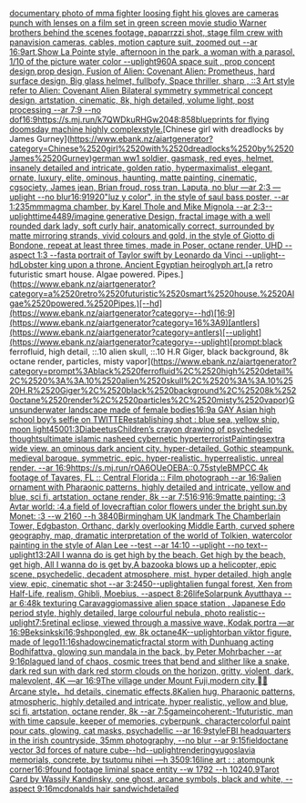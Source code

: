 [documentary photo of mma fighter loosing fight his gloves are cameras punch with lenses on a film set in green screen movie studio Warner brothers behind the scenes footage, paparrzzi shot, stage film crew with panavision cameras, cables, motion capture suit, zoomed out  --ar 16:9](https://www.ebank.nz/aiartgenerator?category=documentary%2520photo%2520of%2520mma%2520fighter%2520loosing%2520fight%2520his%2520gloves%2520are%2520cameras%2520punch%2520with%2520lenses%2520on%2520a%2520film%2520set%2520in%2520green%2520screen%2520movie%2520studio%2520Warner%2520brothers%2520behind%2520the%2520scenes%2520footage%2C%2520paparrzzi%2520shot%2C%2520stage%2520film%2520crew%2520with%2520panavision%2520cameras%2C%2520cables%2C%2520motion%2520capture%2520suit%2C%2520zoomed%2520out%2520%2520--ar%252016%3A9)[art,](https://www.ebank.nz/aiartgenerator?category=art%2C)[Show La Pointe style, afternoon in the park, a woman with a parasol, 1/10 of the picture water color --uplight](https://www.ebank.nz/aiartgenerator?category=Show%2520La%2520Pointe%2520style%2C%2520afternoon%2520in%2520the%2520park%2C%2520a%2520woman%2520with%2520a%2520parasol%2C%25201/10%2520of%2520the%2520picture%2520water%2520color%2520--uplight)[960](https://www.ebank.nz/aiartgenerator?category=960)[A space suit ,  prop concept design,prop design,  Fusion of  Alien: Covenant Alien: Prometheus,  hard surface design, Big glass helmet,   fullbofy, Space thriller, sharp , ::3  Art style refer to Alien: Covenant Alien   Bilateral symmetry       symmetrical   concept design,  artstation, cinematic,  8k, high detailed,  volume light,  post processing    --ar 7:9   --no dof](https://www.ebank.nz/aiartgenerator?category=A%2520space%2520suit%2520%2C%2520%2520prop%2520concept%2520design%2Cprop%2520design%2C%2520%2520Fusion%2520of%2520%2520Alien%3A%2520Covenant%2520Alien%3A%2520Prometheus%2C%2520%2520hard%2520surface%2520design%2C%2520Big%2520glass%2520helmet%2C%2520%2520%2520fullbofy%2C%2520Space%2520thriller%2C%2520sharp%2520%2C%2520%3A%3A3%2520%2520Art%2520style%2520refer%2520to%2520Alien%3A%2520Covenant%2520Alien%2520%2520%2520Bilateral%2520symmetry%2520%2520%2520%2520%2520%2520%2520symmetrical%2520%2520%2520concept%2520design%2C%2520%2520artstation%2C%2520cinematic%2C%2520%25208k%2C%2520high%2520detailed%2C%2520%2520volume%2520light%2C%2520%2520post%2520processing%2520%2520%2520%2520--ar%25207%3A9%2520%2520%2520--no%2520dof)[16:9](https://www.ebank.nz/aiartgenerator?category=16%3A9)[<https://s.mj.run/k7QWDkuRHGw>](https://www.ebank.nz/aiartgenerator?category=%3Chttps%3A//s.mj.run/k7QWDkuRHGw%3E)[2048:858](https://www.ebank.nz/aiartgenerator?category=2048%3A858)[blueprints for flying doomsday machine highly complex](https://www.ebank.nz/aiartgenerator?category=blueprints%2520for%2520flying%2520doomsday%2520machine%2520highly%2520complex)[style.](https://www.ebank.nz/aiartgenerator?category=style.)[Chinese girl with dreadlocks by James Gurney](https://www.ebank.nz/aiartgenerator?category=Chinese%2520girl%2520with%2520dreadlocks%2520by%2520James%2520Gurney)[german ww1 soldier, gasmask, red eyes, helmet, insanely detailed and intricate, golden ratio, hypermaximalist, elegant, ornate, luxury, elite, ominous, haunting, matte painting, cinematic, cgsociety, James jean, Brian froud, ross tran, Laputa, no blur —ar 2:3 —uplight --no blur](https://www.ebank.nz/aiartgenerator?category=german%2520ww1%2520soldier%2C%2520gasmask%2C%2520red%2520eyes%2C%2520helmet%2C%2520insanely%2520detailed%2520and%2520intricate%2C%2520golden%2520ratio%2C%2520hypermaximalist%2C%2520elegant%2C%2520ornate%2C%2520luxury%2C%2520elite%2C%2520ominous%2C%2520haunting%2C%2520matte%2520painting%2C%2520cinematic%2C%2520cgsociety%2C%2520James%2520jean%2C%2520Brian%2520froud%2C%2520ross%2520tran%2C%2520Laputa%2C%2520no%2520blur%2520%E2%80%94ar%25202%3A3%2520%E2%80%94uplight%2520--no%2520blur)[16:9](https://www.ebank.nz/aiartgenerator?category=16%3A9)[1920](https://www.ebank.nz/aiartgenerator?category=1920)["luz y color", in the style of saul bass poster, --ar 1:2](https://www.ebank.nz/aiartgenerator?category=%22luz%2520y%2520color%22%2C%2520in%2520the%2520style%2520of%2520saul%2520bass%2520poster%2C%2520--ar%25201%3A2)[35mm](https://www.ebank.nz/aiartgenerator?category=35mm)[magma chamber, by Karel Thole and Mike Mignola --ar 2:3](https://www.ebank.nz/aiartgenerator?category=magma%2520chamber%2C%2520by%2520Karel%2520Thole%2520and%2520Mike%2520Mignola%2520--ar%25202%3A3)[--uplight](https://www.ebank.nz/aiartgenerator?category=--uplight)[time](https://www.ebank.nz/aiartgenerator?category=time)[448](https://www.ebank.nz/aiartgenerator?category=448)[9](https://www.ebank.nz/aiartgenerator?category=9)[/imagine generative Design, fractal image with a well rounded dark lady, soft curly hair, anatomically correct, surrounded by matte mirroring strands, vivid colours and gold, in the style of  Giotto di Bondone, repeat at least three times, made in Poser, octane render,  UHD --aspect 1:3 --fast](https://www.ebank.nz/aiartgenerator?category=/imagine%2520generative%2520Design%2C%2520fractal%2520image%2520with%2520a%2520well%2520rounded%2520dark%2520lady%2C%2520soft%2520curly%2520hair%2C%2520anatomically%2520correct%2C%2520surrounded%2520by%2520matte%2520mirroring%2520strands%2C%2520vivid%2520colours%2520and%2520gold%2C%2520in%2520the%2520style%2520of%2520%2520Giotto%2520di%2520Bondone%2C%2520repeat%2520at%2520least%2520three%2520times%2C%2520made%2520in%2520Poser%2C%2520octane%2520render%2C%2520%2520UHD%2520--aspect%25201%3A3%2520--fast)[a portrait of Taylor swift by Leonardo da Vinci --uplight](https://www.ebank.nz/aiartgenerator?category=a%2520portrait%2520of%2520Taylor%2520swift%2520by%2520Leonardo%2520da%2520Vinci%2520--uplight)[--hd](https://www.ebank.nz/aiartgenerator?category=--hd)[Lobster king upon a throne. Ancient Egyptian heiroglyph art.](https://www.ebank.nz/aiartgenerator?category=Lobster%2520king%2520upon%2520a%2520throne.%2520Ancient%2520Egyptian%2520heiroglyph%2520art.)[a retro futuristic smart house. Algae powered. Pipes.](https://www.ebank.nz/aiartgenerator?category=a%2520retro%2520futuristic%2520smart%2520house.%2520Algae%2520powered.%2520Pipes.)[--hd](https://www.ebank.nz/aiartgenerator?category=--hd)[16:9](https://www.ebank.nz/aiartgenerator?category=16%3A9)[antlers](https://www.ebank.nz/aiartgenerator?category=antlers)[--uplight](https://www.ebank.nz/aiartgenerator?category=--uplight)[prompt:black ferrofluid, high detail, ::.10 alien skull, ::.10 H.R Giger, black background, 8k octane render, particles, misty vapor](https://www.ebank.nz/aiartgenerator?category=prompt%3Ablack%2520ferrofluid%2C%2520high%2520detail%2C%2520%3A%3A.10%2520alien%2520skull%2C%2520%3A%3A.10%2520H.R%2520Giger%2C%2520black%2520background%2C%25208k%2520octane%2520render%2C%2520particles%2C%2520misty%2520vapor)[Guns](https://www.ebank.nz/aiartgenerator?category=Guns)[underwater landscape made of female bodies](https://www.ebank.nz/aiartgenerator?category=underwater%2520landscape%2520made%2520of%2520female%2520bodies)[16:9](https://www.ebank.nz/aiartgenerator?category=16%3A9)[a GAY Asian high school boy’s selfie on TWITTER](https://www.ebank.nz/aiartgenerator?category=a%2520GAY%2520Asian%2520high%2520school%2520boy%E2%80%99s%2520selfie%2520on%2520TWITTER)[establishing shot : blue sea, yellow ship, moon light](https://www.ebank.nz/aiartgenerator?category=establishing%2520shot%2520%3A%2520blue%2520sea%2C%2520yellow%2520ship%2C%2520moon%2520light)[4500](https://www.ebank.nz/aiartgenerator?category=4500)[1:3](https://www.ebank.nz/aiartgenerator?category=1%3A3)[Diabeetus](https://www.ebank.nz/aiartgenerator?category=Diabeetus)[Children’s crayon drawing of psychedelic thoughts](https://www.ebank.nz/aiartgenerator?category=Children%E2%80%99s%2520crayon%2520drawing%2520of%2520psychedelic%2520thoughts)[ultimate islamic nasheed cybernetic hyperterrorist](https://www.ebank.nz/aiartgenerator?category=ultimate%2520islamic%2520nasheed%2520cybernetic%2520hyperterrorist)[Paintings](https://www.ebank.nz/aiartgenerator?category=Paintings)[extra wide view. an ominous dark ancient city. hyper-detailed. Gothic steampunk. medieval baroque. symmetric. epic. hyper-realistic. hyperrealistic. unreal render. --ar 16:9](https://www.ebank.nz/aiartgenerator?category=extra%2520wide%2520view.%2520an%2520ominous%2520dark%2520ancient%2520city.%2520hyper-detailed.%2520Gothic%2520steampunk.%2520medieval%2520baroque.%2520symmetric.%2520epic.%2520hyper-realistic.%2520hyperrealistic.%2520unreal%2520render.%2520--ar%252016%3A9)[<https://s.mj.run/rOA6OUeOEBA>](https://www.ebank.nz/aiartgenerator?category=%3Chttps%3A//s.mj.run/rOA6OUeOEBA%3E)[::0.75](https://www.ebank.nz/aiartgenerator?category=%3A%3A0.75)[style](https://www.ebank.nz/aiartgenerator?category=style)[BMPCC 4k  footage of Tavares, FL :: Central Florida :: Film photograph --ar 16:9](https://www.ebank.nz/aiartgenerator?category=BMPCC%25204k%2520%2520footage%2520of%2520Tavares%2C%2520FL%2520%3A%3A%2520Central%2520Florida%2520%3A%3A%2520Film%2520photograph%2520--ar%252016%3A9)[alien ornament with Pharaonic patterns, highly detailed and intricate, yellow and blue, sci fi, artstation, octane render, 8k --ar 7:5](https://www.ebank.nz/aiartgenerator?category=alien%2520ornament%2520with%2520Pharaonic%2520patterns%2C%2520highly%2520detailed%2520and%2520intricate%2C%2520yellow%2520and%2520blue%2C%2520sci%2520fi%2C%2520artstation%2C%2520octane%2520render%2C%25208k%2520--ar%25207%3A5)[16:9](https://www.ebank.nz/aiartgenerator?category=16%3A9)[16:9](https://www.ebank.nz/aiartgenerator?category=16%3A9)[matte painting: :3 Avtar world: :4,a field of lovecraftian color flowers under the bright sun.by Monet: :3 --w 2160 --h 3840](https://www.ebank.nz/aiartgenerator?category=matte%2520painting%3A%2520%3A3%2520Avtar%2520world%3A%2520%3A4%2Ca%2520field%2520of%2520lovecraftian%2520color%2520flowers%2520under%2520the%2520bright%2520sun.by%2520Monet%3A%2520%3A3%2520--w%25202160%2520--h%25203840)[Birmingham UK landmark The Chamberlain Tower, Edgbaston, Orthanc, darkly overlooking Middle Earth, curved sphere geography, map, dramatic interpretation of the world of Tolkien, watercolor painting in the style of Alan Lee --test --ar 14:10 --uplight --no text](https://www.ebank.nz/aiartgenerator?category=Birmingham%2520UK%2520landmark%2520The%2520Chamberlain%2520Tower%2C%2520Edgbaston%2C%2520Orthanc%2C%2520darkly%2520overlooking%2520Middle%2520Earth%2C%2520curved%2520sphere%2520geography%2C%2520map%2C%2520dramatic%2520interpretation%2520of%2520the%2520world%2520of%2520Tolkien%2C%2520watercolor%2520painting%2520in%2520the%2520style%2520of%2520Alan%2520Lee%2520--test%2520--ar%252014%3A10%2520--uplight%2520--no%2520text)[--uplight](https://www.ebank.nz/aiartgenerator?category=--uplight)[1](https://www.ebank.nz/aiartgenerator?category=1)[3:2](https://www.ebank.nz/aiartgenerator?category=3%3A2)[All I wanna do is get high by the beach, Get high by the beach, get high, All I wanna do is get by,A bazooka blows up a helicopter,,epic scene, psychedelic, decadent atmosphere, mist, hyper detailed, high angle view, epic, cinematic shot --ar 3:2](https://www.ebank.nz/aiartgenerator?category=All%2520I%2520wanna%2520do%2520is%2520get%2520high%2520by%2520the%2520beach%2C%2520Get%2520high%2520by%2520the%2520beach%2C%2520get%2520high%2C%2520All%2520I%2520wanna%2520do%2520is%2520get%2520by%2CA%2520bazooka%2520blows%2520up%2520a%2520helicopter%2C%2Cepic%2520scene%2C%2520psychedelic%2C%2520decadent%2520atmosphere%2C%2520mist%2C%2520hyper%2520detailed%2C%2520high%2520angle%2520view%2C%2520epic%2C%2520cinematic%2520shot%2520--ar%25203%3A2)[450](https://www.ebank.nz/aiartgenerator?category=450)[--uplight](https://www.ebank.nz/aiartgenerator?category=--uplight)[alien fungal forest, Xen from Half-Life, realism, Ghibli, Moebius, --aspect 8:26](https://www.ebank.nz/aiartgenerator?category=alien%2520fungal%2520forest%2C%2520Xen%2520from%2520Half-Life%2C%2520realism%2C%2520Ghibli%2C%2520Moebius%2C%2520--aspect%25208%3A26)[life](https://www.ebank.nz/aiartgenerator?category=life)[Solarpunk Ayutthaya --ar 6:4](https://www.ebank.nz/aiartgenerator?category=Solarpunk%2520Ayutthaya%2520--ar%25206%3A4)[8k texturing Caravaggio](https://www.ebank.nz/aiartgenerator?category=8k%2520texturing%2520Caravaggio)[massive alien space station , Japanese Edo period style, highly detailed, large colourful nebula, photo realistic](https://www.ebank.nz/aiartgenerator?category=massive%2520alien%2520space%2520station%2520%2C%2520Japanese%2520Edo%2520period%2520style%2C%2520highly%2520detailed%2C%2520large%2520colourful%2520nebula%2C%2520photo%2520realistic)[--uplight](https://www.ebank.nz/aiartgenerator?category=--uplight)[7:5](https://www.ebank.nz/aiartgenerator?category=7%3A5)[retinal eclipse, viewed through a massive wave, Kodak portra —ar 16:9](https://www.ebank.nz/aiartgenerator?category=retinal%2520eclipse%2C%2520viewed%2520through%2520a%2520massive%2520wave%2C%2520Kodak%2520portra%2520%E2%80%94ar%252016%3A9)[Beksinkski](https://www.ebank.nz/aiartgenerator?category=Beksinkski)[16:9](https://www.ebank.nz/aiartgenerator?category=16%3A9)[shpongled, ew, 8k octane](https://www.ebank.nz/aiartgenerator?category=shpongled%2C%2520ew%2C%25208k%2520octane)[4K](https://www.ebank.nz/aiartgenerator?category=4K)[--uplight](https://www.ebank.nz/aiartgenerator?category=--uplight)[orban viktor figure, made of lego](https://www.ebank.nz/aiartgenerator?category=orban%2520viktor%2520figure%2C%2520made%2520of%2520lego)[11:16](https://www.ebank.nz/aiartgenerator?category=11%3A16)[shadow](https://www.ebank.nz/aiartgenerator?category=shadow)[cinematic](https://www.ebank.nz/aiartgenerator?category=cinematic)[fractal storm with Dunhuang acting Bodhifattva, glowing sun mandala in the back, by Peter Mohrbacher  --ar 9:16](https://www.ebank.nz/aiartgenerator?category=fractal%2520storm%2520with%2520Dunhuang%2520acting%2520Bodhifattva%2C%2520glowing%2520sun%2520mandala%2520in%2520the%2520back%2C%2520by%2520Peter%2520Mohrbacher%2520%2520--ar%25209%3A16)[plagued land of chaos, cosmic trees that bend and slither like a snake, dark red sun with dark red storm clouds on the horizon, gritty, violent, dark, malevolent, 4K —ar 16:9](https://www.ebank.nz/aiartgenerator?category=plagued%2520land%2520of%2520chaos%2C%2520cosmic%2520trees%2520that%2520bend%2520and%2520slither%2520like%2520a%2520snake%2C%2520dark%2520red%2520sun%2520with%2520dark%2520red%2520storm%2520clouds%2520on%2520the%2520horizon%2C%2520gritty%2C%2520violent%2C%2520dark%2C%2520malevolent%2C%25204K%2520%E2%80%94ar%252016%3A9)[The village under Mount Fuji,modern city ， Arcane style，hd details, cinematic effects,8K](https://www.ebank.nz/aiartgenerator?category=The%2520village%2520under%2520Mount%2520Fuji%2Cmodern%2520city%2520%EF%82%B7%EF%BC%8C%2520Arcane%2520style%EF%BC%8Chd%2520details%2C%2520cinematic%2520effects%2C8K)[alien hug, Pharaonic patterns, atmospheric, highly detailed and intricate, hyper realistic, yellow and blue, sci fi, artstation, octane render, 8k --ar 7:5](https://www.ebank.nz/aiartgenerator?category=alien%2520hug%2C%2520Pharaonic%2520patterns%2C%2520atmospheric%2C%2520highly%2520detailed%2520and%2520intricate%2C%2520hyper%2520realistic%2C%2520yellow%2520and%2520blue%2C%2520sci%2520fi%2C%2520artstation%2C%2520octane%2520render%2C%25208k%2520--ar%25207%3A5)[game](https://www.ebank.nz/aiartgenerator?category=game)[incoherent:-1](https://www.ebank.nz/aiartgenerator?category=incoherent%3A-1)[](https://www.ebank.nz/aiartgenerator?category=)[futuristic, man with time capsule, keeper of memories, cyberpunk, character](https://www.ebank.nz/aiartgenerator?category=futuristic%2C%2520man%2520with%2520time%2520capsule%2C%2520keeper%2520of%2520memories%2C%2520cyberpunk%2C%2520character)[colorful paint pour cats, glowing, cat masks, psychadellic  --ar 16:9](https://www.ebank.nz/aiartgenerator?category=colorful%2520paint%2520pour%2520cats%2C%2520glowing%2C%2520cat%2520masks%2C%2520psychadellic%2520%2520--ar%252016%3A9)[style](https://www.ebank.nz/aiartgenerator?category=style)[FBI headquarters in the irish countryside, 35mm photography, --no blur --ar 9:15](https://www.ebank.nz/aiartgenerator?category=FBI%2520headquarters%2520in%2520the%2520irish%2520countryside%2C%252035mm%2520photography%2C%2520--no%2520blur%2520--ar%25209%3A15)[field](https://www.ebank.nz/aiartgenerator?category=field)[octane vector 3d forces of nature cube](https://www.ebank.nz/aiartgenerator?category=octane%2520vector%25203d%2520forces%2520of%2520nature%2520cube)[--hd](https://www.ebank.nz/aiartgenerator?category=--hd)[--uplight](https://www.ebank.nz/aiartgenerator?category=--uplight)[rendering](https://www.ebank.nz/aiartgenerator?category=rendering)[yugoslavia memorials, concrete,  by tsutomu nihei —h 350](https://www.ebank.nz/aiartgenerator?category=yugoslavia%2520memorials%2C%2520concrete%2C%2520%2520by%2520tsutomu%2520nihei%2520%E2%80%94h%2520350)[9:16](https://www.ebank.nz/aiartgenerator?category=9%3A16)[line art : : atompunk corner](https://www.ebank.nz/aiartgenerator?category=line%2520art%2520%3A%2520%3A%2520atompunk%2520corner)[16:9](https://www.ebank.nz/aiartgenerator?category=16%3A9)[found footage liminal space entity --w 1792 --h 1024](https://www.ebank.nz/aiartgenerator?category=found%2520footage%2520liminal%2520space%2520entity%2520--w%25201792%2520--h%25201024)[0.9](https://www.ebank.nz/aiartgenerator?category=0.9)[Tarot Card by Wassily Kandinsky, one ghost, arcane symbols, black and white, --aspect 9:16](https://www.ebank.nz/aiartgenerator?category=Tarot%2520Card%2520by%2520Wassily%2520Kandinsky%2C%2520one%2520ghost%2C%2520arcane%2520symbols%2C%2520black%2520and%2520white%2C%2520--aspect%25209%3A16)[mcdonalds hair sandwich](https://www.ebank.nz/aiartgenerator?category=mcdonalds%2520hair%2520sandwich)[detailed](https://www.ebank.nz/aiartgenerator?category=detailed)